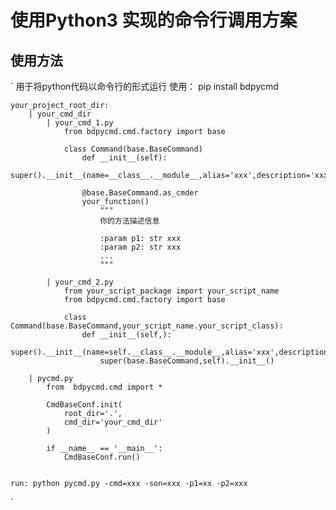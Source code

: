 # 使用Python3 实现的命令行调用方案
## 使用方法
`
用于将python代码以命令行的形式运行
    使用：
    pip install bdpycmd

    your_project_root_dir:
        | your_cmd_dir
            | your_cmd_1.py
                from bdpycmd.cmd.factory import base
                
                class Command(base.BaseCommand)
                    def __init__(self):
                        super().__init__(name=__class__.__module__,alias='xxx',description='xxxx')
                    
                    @base.BaseCommand.as_cmder
                    your_function()
                        """
                        你的方法描述信息
                        
                        :param p1: str xxx
                        :param p2: str xxx
                        ...
                        """
            
            | your_cmd_2.py
                from your_script_package import your_script_name
                from bdpycmd.cmd.factory import base
                
                class Command(base.BaseCommand,your_script_name.your_script_class):
                    def __init__(self,):
                        super().__init__(name=self.__class__.__module__,alias='xxx',description='xxxxxx')
                        super(base.BaseCommand,self).__init__()        
    
        | pycmd.py
            from  bdpycmd.cmd import *
            
            CmdBaseConf.init(
                root_dir='.',
                cmd_dir='your_cmd_dir'
            )
            
            if __name__ == '__main__':
                CmdBaseConf.run()
    
    
    run: python pycmd.py -cmd=xxx -son=xxx -p1=xx -p2=xxx
`